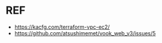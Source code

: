 # REF

- https://kacfg.com/terraform-vpc-ec2/
- https://github.com/atsushimemet/vook_web_v3/issues/5

